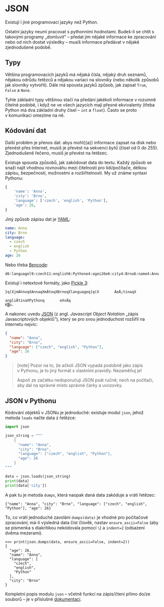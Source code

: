 # JSON

Existují i jiné programovací jazyky než Python.

Ostatní jazyky neumí pracovat s pythonními hodnotami.
Budeš-li se chtít s takovými programy „domluvit” –
předat jim nějaké informace ke zpracování
nebo od nich dostat výsledky –
musíš informace předávat v nějaké zjednodušené podobě.


## Typy

Většina programovacích jazyků má nějaká čísla, nějaký druh seznamů,
nějakou odrůdu řetězců a nějakou variaci na slovníky
(nebo několik způsobů jak slovníky vytvořit).
Dále má spousta jazyků způsob, jak zapsat
`True`, `False` a `None`.

Tyhle základní typy většinou stačí na předání
jakékoli informace v rozumně čitelné podobě,
i když ne ve všech jazycích mají přesné ekvivalenty
(třeba Python má dva základní druhy čísel – `int` a `float`).
Často se proto v komunikaci omezíme na ně.


## Kódování dat

Další problém je přenos dat:
abys mohl{{a}} informace zapsat na disk nebo přenést
přes Internet, musíš je převést na sekvenci *bytů* (čísel od 0 do 255).
Zjednodušeně řečeno, musíš je převést na řetězec.

Existuje spousta způsobů, jak zakódovat data do textu.
Každý způsob se snaží najít vhodnou rovnováhu mezi
čitelností pro lidi/počítače, délkou zápisu,
bezpečností, možnostmi a rozšiřitelností.
My už známe syntaxi Pythonu:

```python
{
    'name': 'Anna',
    'city': 'Brno',
    'language': ['czech', 'english', 'Python'],
    'age': 26,
}
```

Jiný způsob zápisu dat je [YAML](http://www.yaml.org/):

```yaml
name: Anna
city: Brno
language:
  - czech
  - english
  - Python
age: 26
```

Nebo třeba [Bencode](http://en.wikipedia.org/wiki/Bencode):

```plain
d6:languagel9:czech11:english6:Pythone4:agei26e6:city4:Brno6:name4:Annae
```

Existují i netextové formáty, jako
[Pickle 3](https://docs.python.org/3/library/pickle.html):

```plain
}q(XjmÃ©noqXAnnaqXmÄtoqXBrnoqXlanguageq]q(X       ÄeÅ¡tinaqX
                                                          angliÄtinaXPythonq       eXvÄq
K▒u.
```

A nakonec uvedu [JSON](http://json.org/)
(z angl. *Javascript Object Notation* „zápis Javascriptových objektů”),
který se pro svou jednoduchost rozšířil na Internetu nejvíc:

```json
{
  "name": "Anna",
  "city": "Brno",
  "language": ["czech", "english", "Python"],
  "age": 26
}
```

> [note]
> Pozor na to, že ačkoli JSON vypadá podobně jako zápis
> v Pythonu, je to jiný formát s vlastními pravidly.
> Nezaměňuj je!
>
> Aspoň ze začátku nedoporučuji JSON psát ručně;
> nech na počítači, aby dal na správné místo správné
> čárky a uvozovky.

## JSON v Pythonu

Kódování objektů v JSONu je jednoduché: existuje modul `json`,
jehož metoda `loads` načte data z řetězce:

```python
import json

json_string = """
    {
      "name": "Anna",
      "city": "Brno",
      "language": ["czech", "english", "Python"],
      "age": 26
    }
"""

data = json.loads(json_string)
print(data)
print(data['city'])
```

A pak tu je metoda `dumps`, která naopak daná data zakóduje
a vrátí řetězec:

```pycon
{"name": "Anna", "city": "Brno", "language": ["czech", "english", "Python"], "age": 26}
```

To, co vrátí jednoduché zavolání `dumps(data)` je vhodné pro počítačové
zpracování;
má-li výsledná data číst člověk, nastav
`ensure_ascii=False` (aby se písmenka s diakritikou nekódovala pomocí `\`)
a `indent=2` (odsazení dvěma mezerami).

```pycon
>>> print(json.dumps(data, ensure_ascii=False, indent=2))
{
  "age": 26,
  "name": "Anna",
  "language": [
    "czech",
    "english",
    "Python"
  ],
  "city": "Brno"
}
```

Kompletní popis modulu `json` –
včetně funkcí na zápis/čtení přímo do/ze souborů –
je v příslušné [dokumentaci](https://docs.python.org/3/library/json.html).
